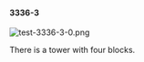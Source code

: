 #### 3336-3
![test-3336-3-0.png](https://github.com/lil-lab/nlvr/raw/master/nlvr/test/images/5/test-3336-3-0.png "test-3336-3-0.png")

There is a tower with four blocks.